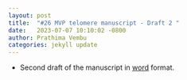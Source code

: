 ```yaml
---
layout: post
title:  "#26 MVP telomere manuscript - Draft 2 "
date:   2023-07-07 10:10:02 -0800
author: Prathima Vembu 
categories: jekyll update
---
```




- Second draft of the manuscript in [word](https://docs.google.com/document/d/1_4jksuFrocohDDUKOiYhyXTcwpXEqeGN/edit) format.  
